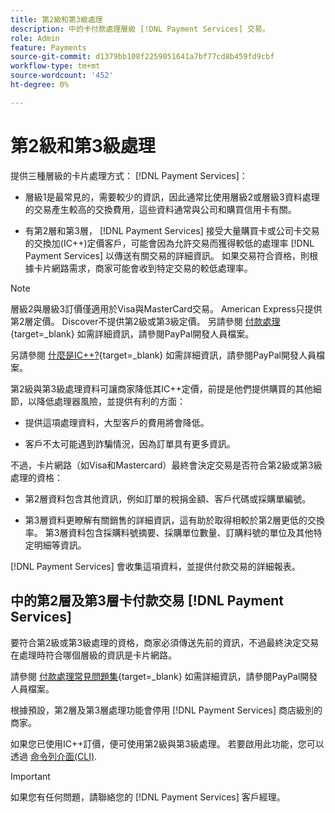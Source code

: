```yaml
---
title: 第2級和第3級處理
description: 中的卡付款處理層級 [!DNL Payment Services] 交易。
role: Admin
feature: Payments
source-git-commit: d1379bb108f2259051641a7bf77cd8b459fd9cbf
workflow-type: tm+mt
source-wordcount: '452'
ht-degree: 0%

---
```



# 第2級和第3級處理

提供三種層級的卡片處理方式： [!DNL Payment Services]：

* 層級1是最常見的，需要較少的資訊，因此通常比使用層級2或層級3資料處理的交易產生較高的交換費用，這些資料通常與公司和購買信用卡有關。

* 有第2層和第3層， [!DNL Payment Services] 接受大量購買卡或公司卡交易的交換加(IC++)定價客戶，可能會因為允許交易而獲得較低的處理率 [!DNL Payment Services] 以傳送有關交易的詳細資訊。 如果交易符合資格，則根據卡片網路需求，商家可能會收到特定交易的較低處理率。

>[!NOTE]
>
>層級2與層級3訂價僅適用於Visa與MasterCard交易。 American Express只提供第2層定價。 Discover不提供第2級或第3級定價。 另請參閱 [付款處理](https://developer.paypal.com/docs/checkout/advanced/processing/){target=_blank} 如需詳細資訊，請參閱PayPal開發人員檔案。

另請參閱 [什麼是IC++?](https://www.paypal.com/us/brc/article/what-is-interchange-plus-plus){target=_blank} 如需詳細資訊，請參閱PayPal開發人員檔案。

第2級與第3級處理資料可讓商家降低其IC++定價，前提是他們提供購買的其他細節，以降低處理器風險，並提供有利的方面：

* 提供這項處理資料，大型客戶的費用將會降低。

* 客戶不太可能遇到詐騙情況，因為訂單具有更多資訊。

不過，卡片網路（如Visa和Mastercard）最終會決定交易是否符合第2級或第3級處理的資格：

* 第2層資料包含其他資訊，例如訂單的稅捐金額、客戶代碼或採購單編號。

* 第3層資料更瞭解有關銷售的詳細資訊，這有助於取得相較於第2層更低的交換率。 第3層資料包含採購料號摘要、採購單位數量、訂購料號的單位及其他特定明細等資訊。

[!DNL Payment Services] 會收集這項資料，並提供付款交易的詳細報表。

## 中的第2層及第3層卡付款交易 [!DNL Payment Services]

要符合第2級或第3級處理的資格，商家必須傳送先前的資訊，不過最終決定交易在處理時符合哪個層級的資訊是卡片網路。

請參閱 [付款處理常見問題集](https://www.paypal.com/us/cshelp/article/ts2278?_ga=1.131773126.875104296.1712843492){target=_blank} 如需詳細資訊，請參閱PayPal開發人員檔案。

根據預設，第2層及第3層處理功能會停用 [!DNL Payment Services] 商店級別的商家。

如果您已使用IC++訂價，便可使用第2級與第3級處理。 若要啟用此功能，您可以透過 [命令列介面(CLI)](configure-cli.md).

>[!IMPORTANT]
>
>如果您有任何問題，請聯絡您的 [!DNL Payment Services] 客戶經理。
